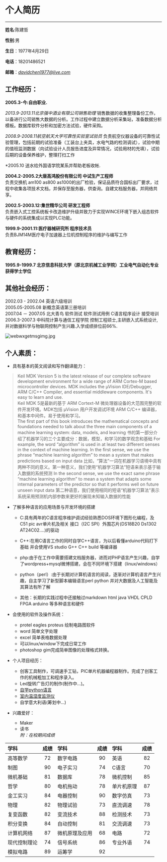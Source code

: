 # 个人简历
---------------------                                           
**姓名**:陈建哲  

**性别**:男  

**生日**：1977年4月29日  

**电话**：18201486521

**邮箱**：*davidchen1977@live.com*

## 工作经历： 
**2005.3-今:自由职业.**

*2013.9-2013.11北京强中酒业有限公司销售助理* 
销售数据的收集整理备份工作，以备进行公司销售大数据的分析。工作过程中建立数据分析采集站，准备数据分析模板。数据库软件分析和加密方法试验，硬件采购。

*2008.9-2008.11航空航天大学可靠性实验室试验员*
负责航空仪器设备的可靠性试验管理，包括前期的试验准备（工装台上夹具，水电气路的检测调试），试验中期的值班监测数据（向试验设计人员报告进度及异常情况，试验用材的充填），试验后期的设备保养维护，整理打扫工作

*2005.10 送水给外国语学院某系并帮助老板收帐.

**2004.2-2005.2大唐高鸿股份有限公司 中试生产工程师**  
负责交换机 am100 as800 as1000的出厂检验，保证品质符合国标出厂要求，过程中收集各项技术文档，并保存至服务器，供查询。自建文档服务器，并网络共享。

**2002.5-2003.12:集世精华公司 研发工程师**  
负责嵌入式工控系统板卡改造维护升级并致力于实现WINCE环境下嵌入组态软件与硬件的系统集成以实现PLC功能。

**1999.9-2001.11:医疗器械研究所 程序技术员**  
负责BJM14M医疗电子加速器上位机控制程序的维护与编写工作


## 教育经历：  
**1995.9-1999.7  北京信息科技大学（原北京机械工业学院）工业电气自动化专业 获得学士学位**   

## 其他社会经历：  
2002.03 - 2002.04 	英语六级培训  
2005.05-2005.08  新概念英语第三册培训  
2007.04 － 2007.05	北大青鸟 软件测试 软件测试用例 C语言程序设计 接受培训
2006.3-2007.3  中科院计算与通信工程学院  控制工程硕士,主研嵌入式系统设计,并对数据科学与物联网控制产生兴趣.入学成绩排位前66%.

![webwxgetmsgimg.jpg](https://upload-images.jianshu.io/upload_images/4461933-f7e0e65fac413b07.jpg?imageMogr2/auto-orient/strip%7CimageView2/2/w/1240)

## 个人素质：  
- 具有基本的英文阅读和写作翻译能力：  
>Keil MDK Version 5 is the latest release of our complete software development environment for a wide range of ARM Cortex-M based microcontroller devices. MDK includes the µVision IDE/Debugger, ARM C/C++ Compiler, and essential middleware components. It's easy to learn and use.  
>Keil MDK 5是最新的基于 ARM Cortext-M 微处理器设备的大范围完整的软件开发环境。MDK包括 µVision 用户开发调试环境 ARM C/C++ 编译器，和基本中间件。易于使用和学习。  
> The first part of this book introduces the mathematical concepts and foundations needed to talk about the three main components of a machine learning system: data, models, and learning
>书的第一部分介绍了机器学习的三个主要成分：数据，模型，和学习的数学观念和基础
>For example, the word “algorithm” is used in at least two different senses in the context of machine learning. In the first sense, we use the phrase “machine learning algorithm” to mean a system that makes predictions based on input data
>比如，“算法”一词在机器学习语境中具有两种不同的意义。第一种意义，我们使用“机器学习算法”短语来表示基于输入数据的系统预测
>In the second sense, we use the exact same phrase “machine learning algorithm” to mean a system that adapts some internal parameters of the predictor so that it performs well on future unseen input data
>第二种语意，我们使用相同的短语“机器学习算法”表示系统采用预测机内部参数来更好的展现未知输入数据的性能

- 了解多种语言的应用场景与开发环境的搭建
    + C:具有两年的C语言程序维护调试经验熟悉DOS环境下图形化编程，及C51 pic avr单片机及相关      接口（I2C SPI）外围芯片(DS18B20 Ds1302 AT24C02....)的驱动  

    + C++:在用C语言工作的同时自学C++语言，为以后看懂arduino代码打下基础 并会使用VS studio  G++ C++ build  等编译器

    + php:由于在工作中需要搭建文档服务器，进而对PHP语言产生兴趣，自学了wordpress+mysql微博搭建，会在不同环境下搭建（linux/windows）

    + python（perl）:由于长期对计算机语言的阅读，逐渐对计算机语言产生兴趣，自主学习了新型脚本编辑语言perl python 并对大数据及人工智能及其算法有所了解

    + 其他：长期的实践过程中还接触过markdown html java VHDL CPLD FPGA arduino 等多种语言和硬件

- 会使用的软件及操作系统：
    + protel eagles proteus 绘制电路图软件
    + word 简单文字处理
    + excel 简单表格数据处理
    + 可以linux/window下完成日常工作
    + photoshop gim完成简单图像的处理格式转换。

- 个人项目经历：
    + 创客工具制作，可调速手工钻，PIC单片机器编程器制作。完成了创客工作的机械粗加工和程序录入。
    + Led旋转广告灯的制作(制作中...)。
    + [自学python语言](https://github.com/teddyand/david)
    <!--+ [两轮小车电路图:](https://github.com/teddyand/balance-vehicle)完成中...-->
    <!--:+ 个人借阅[my_book](https://github.com/teddyand/conda)兴趣数据分析完成中...-->
    <!--:+ 卡尔曼滤波,贝叶斯统计,傅立叶滤波,PID [algorithm](https://github.com/teddyand/david)熟悉中...-->
    + [室内温湿度监测仪](https://www.jianshu.com/p/11808de7922f)
    + 自学意大利语(筹划中...)
    
- 兴趣爱好：
    + Maker     
    + 读书    
*附：在校期间成绩*  

| 学科 |成绩| 学科 |成绩|学科|成绩|
| :---   |  :---:   | :--- | :---:  | :---- | :----: |
| 高等数学    |  72     |  数字电路   | 90  |英语| 82|
| 制图    |  90     |  电子实习   |  74 | C语言 | 70 |  
|微机基础|81 |数据库 | 78 |微机控制|85|  
|哲学|80|电机拖动|78|单片机原理|87|
|金工实习|84|电器控制|90|数字仿真|73|  
|物理|82|物理试验|73|直流调速|78|  
|复变函数|82|变流技术|88|检测技术|73|  
|积分变换|84|自动控制|81|交流调速|73|
|计算机网络|87|微机原理及应用|68|电路|72|
|现代控制理论|74|信号系统|86|专业外语|74|
|模拟电路|89|运筹学|92|||
